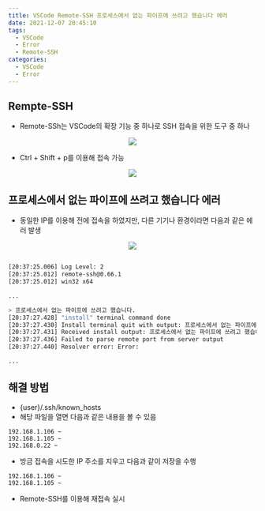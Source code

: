 ```yaml
---
title: VSCode Remote-SSH 프로세스에서 없는 파이프에 쓰려고 했습니다 에러
date: 2021-12-07 20:45:10
tags:
  - VSCode
  - Error
  - Remote-SSH
categories:
  - VSCode
  - Error
---
```


## Rempte-SSH

- Remote-SSh는 VSCode의 확장 기능 중 하나로 SSH 접속을 위한 도구 중 하나

<p align="center"><img src="/images/VSCode/Remote-SSH/ProcessError/Remote-SSH.png"></p>

- Ctrl + Shift + p를 이용해 접속 가능

<p align="center"><img src="/images/VSCode/Remote-SSH/ProcessError/Error1.png"></p>

## 프로세스에서 없는 파이프에 쓰려고 했습니다 에러

- 동일한 IP를 이용해 전에 접속을 하였지만, 다른 기기나 환경이라면 다음과 같은 에러 발생

<p align="center"><img src="/images/VSCode/Remote-SSH/ProcessError/Error2.png"></p>

```bash

[20:37:25.006] Log Level: 2
[20:37:25.012] remote-ssh@0.66.1
[20:37:25.012] win32 x64

...

> 프로세스에서 없는 파이프에 쓰려고 했습니다.
[20:37:27.428] "install" terminal command done
[20:37:27.430] Install terminal quit with output: 프로세스에서 없는 파이프에 쓰려고 했습니다.
[20:37:27.431] Received install output: 프로세스에서 없는 파이프에 쓰려고 했습니다.
[20:37:27.436] Failed to parse remote port from server output
[20:37:27.440] Resolver error: Error:

...

```

## 해결 방법

- {user}/.ssh/known_hosts
- 해당 파일을 열면 다음과 같은 내용을 볼 수 있음

```text
192.168.1.106 ~
192.168.1.105 ~
192.168.0.22 ~
```

- 방금 접속을 시도한 IP 주소를 지우고 다음과 같이 저장을 수행

```text
192.168.1.106 ~
192.168.1.105 ~
```

- Remote-SSH를 이용해 재접속 실시
